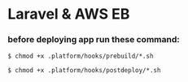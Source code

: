 # Laravel & AWS EB

### before deploying app run these command: 

```
$ chmod +x .platform/hooks/prebuild/*.sh

$ chmod +x .platform/hooks/postdeploy/*.sh

```
